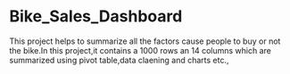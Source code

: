 # Bike_Sales_Dashboard

This project helps to summarize all the factors cause people to buy or not the bike.In this project,it contains a 1000 rows an 14 columns which are summarized using pivot table,data claening and charts etc.,

